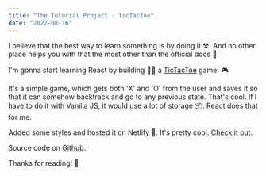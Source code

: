 ```yaml
---
title: "The Tutorial Project - TicTacToe"
date: "2022-08-16"
---
```


I believe that the best way to learn something is by doing it ⚒. And no other place helps you with that the most other than the official docs 📓.

I'm gonna start learning React by building 👷‍♂️ a [TicTacToe](https://reactjs.org/tutorial/tutorial.html) game. 🎮

It's a simple game, which gets both 'X' and 'O' from the user and saves it so that it can somehow backtrack and go to any previous state. That's cool. If I have to do it with Vanilla JS, it would use a lot of storage 📦. React does that for me.

Added some styles and hosted it on Netlify 💠. It's pretty cool. [Check it out](https://first-tictactoe.netlify.app/).

Source code on [Github](https://github.com/my-react-journey/tictactoe-react.git).

Thanks for reading! 🤝